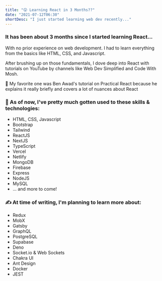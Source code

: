 ```yaml
---
title: "😲 Learning React in 3 Months??"
date: "2021-07-12T06:30"
shortDesc: "I just started learning web dev recently..."
---
```


### It has been about 3 months since I started learning React...

With no prior experience on web development. I had to learn everything from the basics like HTML, CSS, and Javascript.

After brushing up on those fundamentals, I dove deep into React with tutorials on YouTube by channels like Web Dev Simplified and Code With Mosh.

🚀 My favorite one was Ben Awad's tutorial on Practical React because he explains it really briefly and covers a lot of nuances about React

### 🙌 As of now, I've pretty much gotten used to these skills & technologies:

- HTML, CSS, Javascript
- Bootstrap
- Tailwind
- ReactJS
- NextJS
- TypeScript
- Vercel
- Netlify
- MongoDB
- Firebase
- Express
- NodeJS
- MySQL
- ... and more to come!

### ✍ At time of writing, I'm planning to learn more about:

- Redux
- MobX
- Gatsby
- GraphQL
- PostgreSQL
- Supabase
- Deno
- Socket.io & Web Sockets
- Chakra UI
- Ant Design
- Docker
- JEST
